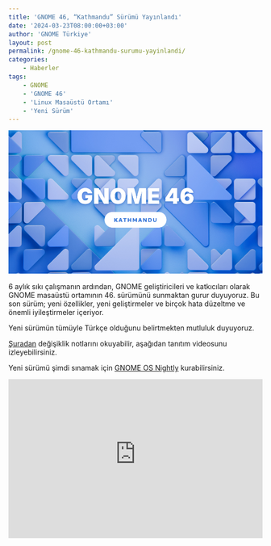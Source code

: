 ```yaml
---
title: 'GNOME 46, “Kathmandu” Sürümü Yayınlandı'
date: '2024-03-23T08:00:00+03:00'
author: 'GNOME Türkiye'
layout: post
permalink: /gnome-46-kathmandu-surumu-yayinlandi/
categories:
    - Haberler
tags:
    - GNOME
    - 'GNOME 46'
    - 'Linux Masaüstü Ortamı'
    - 'Yeni Sürüm'
---
```


![GNOME 46 Kathmandu afişi](/media/2024/03/46.webp "GNOME 46 Kathmandu afişi")

6 aylık sıkı çalışmanın ardından, GNOME geliştiricileri ve katkıcıları olarak GNOME masaüstü ortamının 46. sürümünü sunmaktan gurur duyuyoruz. Bu son sürüm; yeni özellikler, yeni geliştirmeler ve birçok hata düzeltme ve önemli iyileştirmeler içeriyor. 

Yeni sürümün tümüyle Türkçe olduğunu belirtmekten mutluluk duyuyoruz. 

[Şuradan](https://release.gnome.org/46/) değişiklik notlarını okuyabilir, aşağıdan tanıtım videosunu izleyebilirsiniz. 

Yeni sürümü şimdi sınamak için [GNOME OS Nightly](https://os.gnome.org/) kurabilirsiniz.

<iframe width="100%" height="315" src="https://www.youtube-nocookie.com/embed/r_QyRJf3rtQ" title="YouTube video oynatıcı" frameborder="0" allow="accelerometer; autoplay; clipboard-write; encrypted-media; gyroscope; picture-in-picture; web-share" referrerpolicy="strict-origin-when-cross-origin" allowfullscreen></iframe>